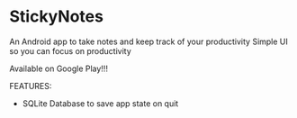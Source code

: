 # StickyNotes

An Android app to take notes and keep track of your productivity
Simple UI so you can focus on productivity

Available on Google Play!!!

FEATURES:

- SQLite Database to save app state on quit
